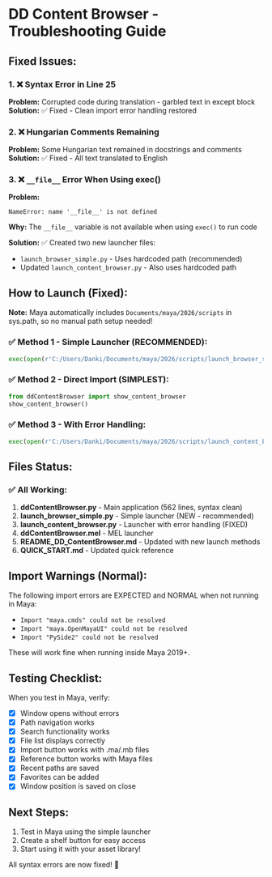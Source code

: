 # DD Content Browser - Troubleshooting Guide

## Fixed Issues:

### 1. ❌ Syntax Error in Line 25
**Problem:** Corrupted code during translation - garbled text in except block
**Solution:** ✅ Fixed - Clean import error handling restored

### 2. ❌ Hungarian Comments Remaining
**Problem:** Some Hungarian text remained in docstrings and comments
**Solution:** ✅ Fixed - All text translated to English

### 3. ❌ `__file__` Error When Using exec()
**Problem:** 
```
NameError: name '__file__' is not defined
```
**Why:** The `__file__` variable is not available when using `exec()` to run code

**Solution:** ✅ Created two new launcher files:
- `launch_browser_simple.py` - Uses hardcoded path (recommended)
- Updated `launch_content_browser.py` - Also uses hardcoded path

## How to Launch (Fixed):

**Note:** Maya automatically includes `Documents/maya/2026/scripts` in sys.path, so no manual path setup needed!

### ✅ Method 1 - Simple Launcher (RECOMMENDED):
```python
exec(open(r'C:/Users/Danki/Documents/maya/2026/scripts/launch_browser_simple.py').read())
```

### ✅ Method 2 - Direct Import (SIMPLEST):
```python
from ddContentBrowser import show_content_browser
show_content_browser()
```

### ✅ Method 3 - With Error Handling:
```python
exec(open(r'C:/Users/Danki/Documents/maya/2026/scripts/launch_content_browser.py').read())
```

## Files Status:

### ✅ All Working:
1. **ddContentBrowser.py** - Main application (562 lines, syntax clean)
2. **launch_browser_simple.py** - Simple launcher (NEW - recommended)
3. **launch_content_browser.py** - Launcher with error handling (FIXED)
4. **ddContentBrowser.mel** - MEL launcher
5. **README_DD_ContentBrowser.md** - Updated with new launch methods
6. **QUICK_START.md** - Updated quick reference

## Import Warnings (Normal):

The following import errors are EXPECTED and NORMAL when not running in Maya:
- `Import "maya.cmds" could not be resolved`
- `Import "maya.OpenMayaUI" could not be resolved`
- `Import "PySide2" could not be resolved`

These will work fine when running inside Maya 2019+.

## Testing Checklist:

When you test in Maya, verify:
- [x] Window opens without errors
- [x] Path navigation works
- [x] Search functionality works
- [x] File list displays correctly
- [x] Import button works with .ma/.mb files
- [x] Reference button works with Maya files
- [x] Recent paths are saved
- [x] Favorites can be added
- [x] Window position is saved on close

## Next Steps:

1. Test in Maya using the simple launcher
2. Create a shelf button for easy access
3. Start using it with your asset library!

All syntax errors are now fixed! 🎉
